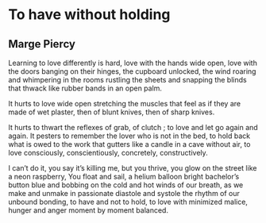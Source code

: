 # To have without holding
## Marge Piercy
Learning to love differently is hard,
love with the hands wide open, love
with the doors banging on their hinges,
the cupboard unlocked, the wind
roaring and whimpering in the rooms
rustling the sheets and snapping the blinds
that thwack like rubber bands
in an open palm.

It hurts to love wide open
stretching the muscles that feel
as if they are made of wet plaster,
then of blunt knives, then
of sharp knives.

It hurts to thwart the reflexes
of grab, of clutch ; to love and let
go again and again. It pesters to remember
the lover who is not in the bed,
to hold back what is owed to the work
that gutters like a candle in a cave
without air, to love consciously,
conscientiously, concretely, constructively.

I can’t do it, you say it’s killing
me, but you thrive, you glow
on the street like a neon raspberry,
You float and sail, a helium balloon
bright bachelor’s button blue and bobbing
on the cold and hot winds of our breath,
as we make and unmake in passionate
diastole and systole the rhythm
of our unbound bonding, to have
and not to hold, to love
with minimized malice, hunger
and anger moment by moment balanced.